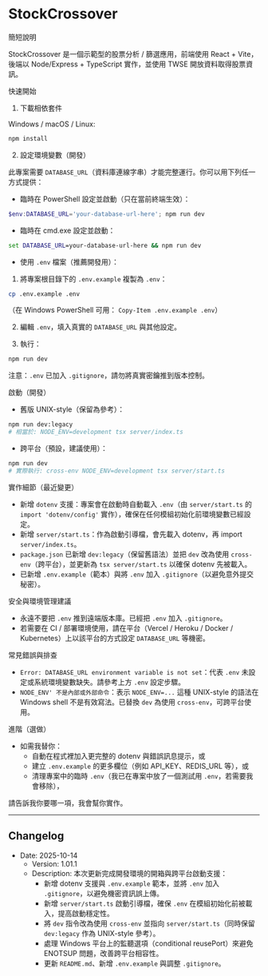 # StockCrossover

簡短說明

StockCrossover 是一個示範型的股票分析 / 篩選應用，前端使用 React + Vite，後端以 Node/Express + TypeScript 實作，並使用 TWSE 開放資料取得股票資訊。

快速開始

1. 下載相依套件

Windows / macOS / Linux:

```bash
npm install
```

2. 設定環境變數（開發）

此專案需要 `DATABASE_URL`（資料庫連線字串）才能完整運行。你可以用下列任一方式提供：

- 臨時在 PowerShell 設定並啟動（只在當前終端生效）：

```powershell
$env:DATABASE_URL='your-database-url-here'; npm run dev
```

- 臨時在 cmd.exe 設定並啟動：

```cmd
set DATABASE_URL=your-database-url-here && npm run dev
```

- 使用 `.env` 檔案（推薦開發用）：

1. 將專案根目錄下的 `.env.example` 複製為 `.env`：

```bash
cp .env.example .env
```

（在 Windows PowerShell 可用： `Copy-Item .env.example .env`）

2. 編輯 `.env`，填入真實的 `DATABASE_URL` 與其他設定。

3. 執行：

```bash
npm run dev
```

注意：`.env` 已加入 `.gitignore`，請勿將真實密鑰推到版本控制。

啟動（開發）

- 舊版 UNIX-style（保留為參考）：

```bash
npm run dev:legacy
# 相當於: NODE_ENV=development tsx server/index.ts
```

- 跨平台（預設，建議使用）：

```bash
npm run dev
# 實際執行: cross-env NODE_ENV=development tsx server/start.ts
```

實作細節（最近變更）

- 新增 `dotenv` 支援：專案會在啟動時自動載入 `.env`（由 `server/start.ts` 的 `import 'dotenv/config'` 實作），確保在任何模組初始化前環境變數已經設定。
- 新增 `server/start.ts`：作為啟動引導檔，會先載入 dotenv，再 import `server/index.ts`。
- `package.json` 已新增 `dev:legacy`（保留舊語法）並把 `dev` 改為使用 `cross-env`（跨平台），並更新為 `tsx server/start.ts` 以確保 dotenv 先被載入。
- 已新增 `.env.example`（範本）與將 `.env` 加入 `.gitignore`（以避免意外提交秘密）。

安全與環境管理建議

- 永遠不要把 `.env` 推到遠端版本庫。已經把 `.env` 加入 `.gitignore`。
- 若需要在 CI / 部署環境使用，請在平台（Vercel / Heroku / Docker / Kubernetes）上以該平台的方式設定 `DATABASE_URL` 等機密。

常見錯誤與排查

- `Error: DATABASE_URL environment variable is not set`：代表 `.env` 未設定或系統環境變數缺失。請參考上方 `.env` 設定步驟。
- `NODE_ENV' 不是內部或外部命令`：表示 `NODE_ENV=...` 這種 UNIX-style 的語法在 Windows shell 不是有效寫法。已替換 `dev` 為使用 `cross-env`，可跨平台使用。

進階（選做）

- 如需我替你：
	- 自動在程式裡加入更完整的 dotenv 與錯誤訊息提示，或
	- 建立 `.env.example` 的更多欄位（例如 API_KEY、REDIS_URL 等），或
	- 清理專案中的臨時 `.env`（我已在專案中放了一個測試用 `.env`，若需要我會移除），

請告訴我你要哪一項，我會幫你實作。

---

## Changelog

- Date: 2025-10-14
	- Version: 1.01.1
	- Description: 本次更新完成開發環境的開箱與跨平台啟動支援：
		- 新增 dotenv 支援與 `.env.example` 範本，並將 `.env` 加入 `.gitignore`，以避免機密資訊誤上傳。
		- 新增 `server/start.ts` 啟動引導檔，確保 `.env` 在模組初始化前被載入，提高啟動穩定性。
		- 將 `dev` 指令改為使用 `cross-env` 並指向 `server/start.ts`（同時保留 `dev:legacy` 作為 UNIX-style 參考）。
		- 處理 Windows 平台上的監聽選項（conditional reusePort）來避免 ENOTSUP 問題，改善跨平台相容性。
		- 更新 `README.md`、新增 `.env.example` 與調整 `.gitignore`。

